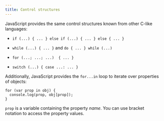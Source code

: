 ```yaml
---
title: Control structures
---
```

JavaScript provides the same control structures known from other C-like
languages:

- `if (...) { ... } else if (...) { ... } else { ... }`

- `while (...) { ... }` and `do { ... } while (...)`

- `for (...; ...; ...)  { ... }`

- `switch (...) { case ...: ... }`

Additionally, JavaScript provides the `for...in` loop to iterate over properties
of objects:

```
for (var prop in obj) {
  console.log(prop, obj[prop]);
}
```

`prop` is a variable containing the property *name*. You can use bracket
notation to access the property values.
